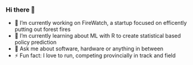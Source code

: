 ### Hi there 👋

- 🔭 I’m currently working on FireWatch, a startup focused on efficently putting out forest fires
- 🌱 I’m currently learning about ML with R to create statistical based policy prediction  
- 💬 Ask me about software, hardware or anything in between
- ⚡ Fun fact: I love to run, competing provincially in track and field  


